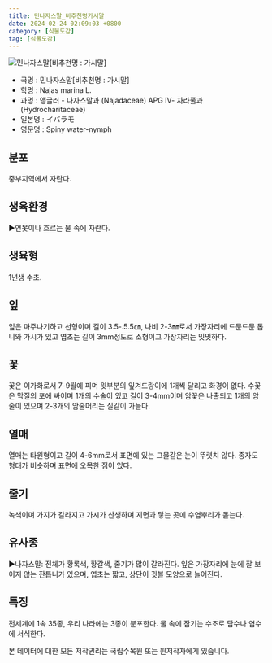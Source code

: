 ```yaml
---
title: 민나자스말_비추천명가시말
date: 2024-02-24 02:09:03 +0800
category: [식물도감]
tag: [식물도감]
---
```




![민나자스말[비추천명 : 가시말]](/fileUpload/plants/basic/Najadaceae/Najas/11995/11995_3_th2.jpg)
- 국명 : 민나자스말[비추천명 : 가시말]
- 학명 : Najas marina L.
- 과명 : 앵글러 - 나자스말과 (Najadaceae) APG Ⅳ- 자라풀과 (Hydrocharitaceae)
- 일본명 : イバラモ
- 영문명 : Spiny water-nymph


## 분포
중부지역에서 자란다.
## 생육환경
▶연못이나 흐르는 물 속에 자란다.
## 생육형
1년생 수초.
## 잎
잎은 마주나기하고 선형이며 길이 3.5-.5.5㎝, 나비 2-3㎜로서 가장자리에 드문드문 톱니와 가시가 있고 엽초는 길이 3mm정도로 소형이고 가장자리는 밋밋하다.
## 꽃
꽃은 이가화로서 7-9월에 피며 윗부분의 잎겨드랑이에 1개씩 달리고 화경이 없다. 수꽃은 막질의 포에 싸이며 1개의 수술이 있고 길이 3-4mm이며 암꽃은 나출되고 1개의 암술이 있으며 2-3개의 암술머리는 실같이 가늘다.
## 열매
열매는 타원형이고 길이 4-6mm로서 표면에 있는 그물같은 눈이 뚜렷치 않다. 종자도 형태가 비슷하며 표면에 오목한 점이 있다.
## 줄기
녹색이며 가지가 갈라지고 가시가 산생하며 지면과 닿는 곳에 수염뿌리가 돋는다.
## 유사종
▶나자스말: 전체가 황록색, 황갈색, 줄기가 많이 갈라진다. 잎은 가장자리에 눈에 잘 보이지 않는 잔톱니가 있으며, 엽초는 짧고, 상단이 귓볼 모양으로 늘어진다.
## 특징
전세계에 1속 35종, 우리 나라에는 3종이 분포한다. 물 속에 잠기는 수초로 담수나 염수에 서식한다.






본 데이터에 대한 모든 저작권리는 국립수목원 또는 원저작자에게 있습니다.
